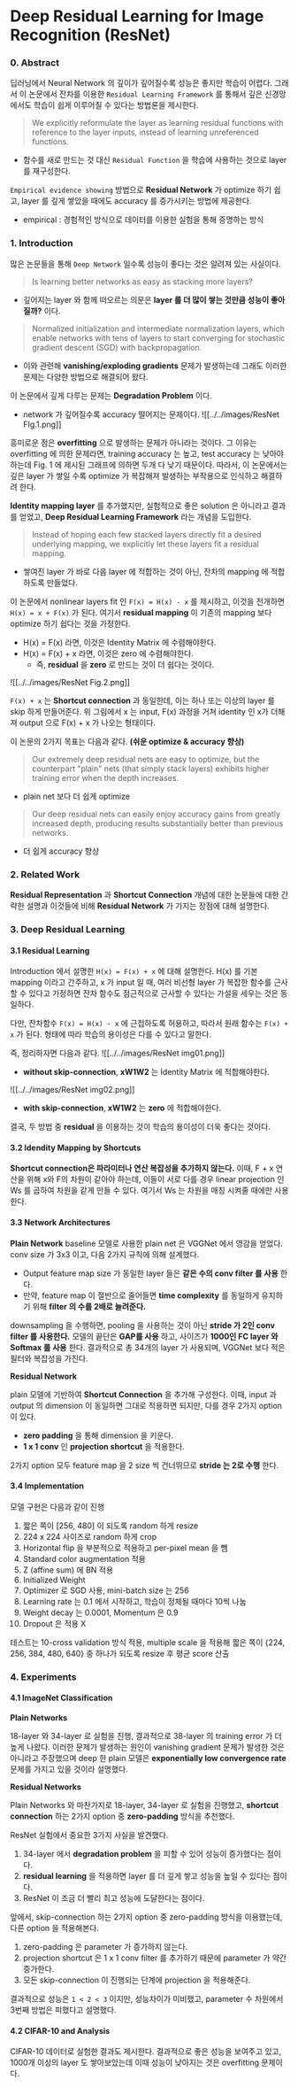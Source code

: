 # Deep Residual Learning for Image Recognition (ResNet)

### 0. Abstract

딥러닝에서 Neural Network 의 깊이가 깊어질수록 성능은 좋지만 학습이 어렵다. 그래서 이 논문에서 잔차를 이용한 `Residual Learning Framework` 를 통해서 깊은 신경망에서도 학습이 쉽게 이루어질 수 있다는 방법론을 제시한다.

> We explicitly reformulate the layer as learning residual functions with reference to the layer inputs, instead of learning unreferenced functions.

- 함수를 새로 만드는 것 대신 `Residual Function` 을 학습에 사용하는 것으로 layer 를 재구성한다.

`Empirical evidence showing` 방법으로 **Residual Network** 가 optimize 하기 쉽고, layer 를 깊게 쌓았을 때에도 accuracy 를 증가시키는 방법에 제공한다.
- empirical : 경험적인 방식으로 데이터를 이용한 실험을 통해 증명하는 방식

### 1. Introduction

많은 논문들을 통해 `Deep Network` 일수록 성능이 좋다는 것은 알려져 있는 사실이다.


> Is learning better networks as easy as stacking more layers?

- 깊어지는 layer 와 함께 떠오르는 의문은 **layer 를 더 많이 쌓는 것만큼 성능이 좋아질까?** 이다.

>Normalized initialization and intermediate normalization layers, which enable networks with tens of layers to start converging for stochastic gradient descent (SGD) with backpropagation.

- 이와 관련해 **vanishing/exploding gradients** 문제가 발생하는데 그래도 이러한 문제는 다양한 방법으로 해결되어 왔다.

이 논문에서 깊게 다루는 문제는 **Degradation Problem** 이다.
- network 가 깊어질수록 accuracy 떨어지는 문제이다.
![[../../images/ResNet FIg.1.png]]

흥미로운 점은 **overfitting** 으로 발생하는 문제가 아니라는 것이다. 그 이유는 overfitting 에 의한 문제라면, training accuracy 는 높고, test accuracy 는 낮아야하는데 Fig. 1 에 제시된 그래프에 의하면 두개 다 낮기 때문이다. 따라서, 이 논문에서는 깊은 layer 가 쌓일 수록 optimize 가 복잡해져 발생하는 부작용으로 인식하고 해결하려 한다.

**Identity mapping layer** 를 추가했지만, 실험적으로 좋은 solution 은 아니라고 결과를 얻었고, **Deep Residual Learning Framework** 라는 개념을 도입한다.

> Instead of hoping each few stacked layers directly fit a desired underlying mapping, we explicitly let these layers fit a residual mapping.

- 쌓여진 layer 가 바로 다음 layer 에 적합하는 것이 아닌, 잔차의 mapping 에 적합하도록 만들었다.

이 논문에서 nonlinear layers fit 인 `F(x) = H(x) - x` 를 제시하고, 이것을 전개하면 `H(x) = x + F(x)` 가 된다. 여기서 **residual mapping** 이 기존의 mapping 보다 optimize 하기 쉽다는 것을 가정한다.
- H(x) = F(x) 라면, 이것은 Identity Matrix 에 수렴해야한다.
- H(x) = F(x) + x 라면, 이것은 zero 에 수렴해야한다.
	- 즉, **residual** 을 **zero** 로 만드는 것이 더 쉽다는 것이다.

![[../../images/ResNet Fig.2.png]]

`F(x) + x` 는 **Shortcut connection** 과 동일한데, 이는 하나 또는 이상의 layer 를 skip 하게 만들어준다.
위 그림에서 x 는 input, F(x) 과정을 거쳐 identity 인 x가 더해져 output 으로 F(x) + x 가 나오는 형태이다.

이 논문의 2가지 목표는 다음과 같다. **(쉬운 optimize & accuracy 향상)**

> Our extremely deep residual nets are easy to optimize, but the counterpart "plain" nets (that simply stack layers) exhibits higher training error when the depth increases.

- plain net 보다 더 쉽게 optimize

> Our deep residual nets can easily enjoy accuracy gains from greatly increased depth, producing results substantially better than previous networks.

- 더 쉽게 accuracy 향상

### 2. Related Work

**Residual Representation** 과 **Shortcut Connection** 개념에 대한 논문들에 대한 간략한 설명과 이것들에 비해 **Residual Network** 가 가지는 장점에 대해 설명한다.

### 3. Deep Residual Learning

#### 3.1 Residual Learning

Introduction 에서 설명한 `H(x) = F(x) + x` 에 대해 설명한다.
H(x) 를 기본 mapping 이라고 간주하고, x 가 input 일 때, 여러 비선형 layer 가 복잡한 함수를 근사할 수 있다고 가정하면 잔차 함수도 점근적으로 근사할 수 있다는 가설을 세우는 것은 동일하다.

다만, 잔차함수 `F(x) = H(x) - x` 에 근접하도록 허용하고, 따라서 원래 함수는 `F(x) + x` 가 된다.
형태에 따라 학습의 용이성은 다를 수 있다고 말한다.

즉, 정리하자면 다음과 같다.
![[../../images/ResNet img01.png]]

- **without skip-connection**, **xW1W2** 는 Identity Matrix 에 적합해야한다.

![[../../images/ResNet img02.png]]

- **with skip-connection**, **xW1W2** 는 **zero** 에 적합해야한다.

결국, 두 방법 중 **residual** 을 이용하는 것이 학습의 용이성이 더욱 좋다는 것이다.

#### 3.2 Idendity Mapping by Shortcuts

**Shortcut connection은 파라미터나 연산 복잡성을 추가하지 않는다.** 이때, F + x 연산을 위해 x와 F의 차원이 같아야 하는데, 이들이 서로 다를 경우 linear projection 인 Ws 를 곱하여 차원을 같게 만들 수 있다. 여기서 Ws 는 차원을 매칭 시켜줄 때에만 사용한다.

#### 3.3 Network Architectures

**Plain Network**
baseline 모델로 사용한 plain net 은 VGGNet 에서 영감을 얻었다. conv size 가 3x3 이고, 다음 2가지 규칙에 의해 설계했다.
- Output feature map size 가 동일한 layer 들은 **같은 수의 conv filter 를 사용** 한다.
- 만약, feature map 이 절반으로 줄어들면 **time complexity** 를 동일하게 유지하기 위해 **filter 의 수를 2배로 늘려준다.**

downsampling 을 수행하면, pooling 을 사용하는 것이 아닌 **stride 가 2인 conv filter 를 사용한다.** 모델의 끝단은 **GAP를 사용** 하고, 사이즈가 **1000인 FC layer 와 Softmax 를 사용** 한다. 결과적으로 총 34개의 layer 가 사용되며, VGGNet 보다 적은 필터와 복잡성을 가진다.

**Residual Network**

plain 모델에 기반하여 **Shortcut Connection** 을 추가해 구성한다. 이때, input 과 output 의 dimension 이 동일하면 그대로 적용하면 되지만, 다를 경우 2가지 option 이 있다.
- **zero padding** 을 통해 dimension 을 키운다.
- **1 x 1 conv** 인 **projection shortcut** 을 적용한다.

2가지 option 모두 feature map 을 2 size 씩 건너뛰므로 **stride 는 2로 수행** 한다.

#### 3.4 Implementation

모델 구현은 다음과 같이 진행

1. 짧은 쪽이 [256, 480] 이 되도록 random 하게 resize
2. 224 x 224 사이즈로 random 하게 crop
3. Horizontal flip 을 부분적으로 적용하고 per-pixel mean 을 뺌
4. Standard color augmentation 적용
5. Z (affine sum) 에 BN 적용
6. Initialized Weight
7. Optimizer 로 SGD 사용, mini-batch size 는 256
8. Learning rate 는 0.1 에서 시작하고, 학습이 정체될 때마다 10씩 나눔
9. Weight decay 는 0.0001, Momentum 은 0.9
10. Dropout 은 적용 X

테스트는 10-cross validation 방식 적용, multiple scale 을 적용해 짧은 쪽이 {224, 256, 384, 480, 640} 중 하나가 되도록 resize 후 평균 score 산출

### 4. Experiments

#### 4.1 ImageNet Classification

**Plain Networks**

18-layer 와 34-layer 로 실험을 진행, 결과적으로 38-layer 의 training error 가 더 높게 나왔다. 이러한 문제가 발생하는 원인이 vanishing gradient 문제가 발생한 것은 아니라고 주장했으며 deep 한 plain 모델은 **exponentially low convergence rate** 문제를 가지고 있을 것이라 설명했다.

**Residual Networks**

Plain Networks 와 마찬가지로 18-layer, 34-layer 로 실험을 진행했고, **shortcut connection** 하는 2가지 option 중 **zero-padding** 방식을 추천했다.

ResNet 실험에서 중요한 3가지 사실을 발견했다. 
1. 34-layer 에서 **degradation problem** 을 피할 수 있어 성능이 증가했다는 점이다.
2. **residual learning** 을 적용하면 layer 를 더 깊게 쌓고 성능을 높일 수 있다는 점이다.
3. ResNet 이 조금 더 빨리 최고 성능에 도달한다는 점이다.


앞에서, skip-connection 하는 2가지 option 중 zero-padding 방식을 이용했는데, 다른 option 을 적용해본다.
1. zero-padding 은 parameter 가 증가하지 않는다.
2. projection shortcut 은 1 x 1 conv filter 를 추가하기 때문에 parameter 가 약간 증가한다.
3. 모든 skip-connection 이 진행되는 단계에 projection 을 적용해준다.

결과적으로 성능은 `1 < 2 < 3` 이지만, 성능차이가 미비했고, parameter 수 차원에서 3번째 방법은 피했다고 설명했다.

#### 4.2 CIFAR-10 and Analysis

CIFAR-10 데이터로 실험한 결과도 제시한다. 결과적으로 좋은 성능을 보여주고 있고, 1000개 이상의 layer 도 쌓아보았는데 이때 성능이 낮아지는 것은 overfitting 문제이다.
